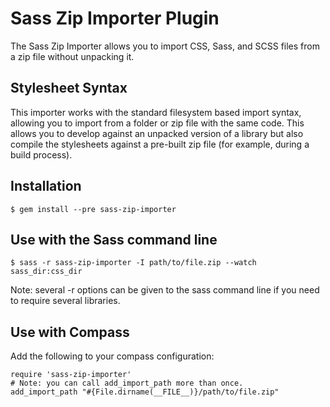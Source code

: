 # Sass Zip Importer Plugin

The Sass Zip Importer allows you to import CSS, Sass, and SCSS files
from a zip file without unpacking it.

## Stylesheet Syntax

This importer works with the standard filesystem based import syntax,
allowing you to import from a folder or zip file with the same code.
This allows you to develop against an unpacked version of a library but
also compile the stylesheets against a pre-built zip file (for example,
during a build process).

## Installation

    $ gem install --pre sass-zip-importer

## Use with the Sass command line

    $ sass -r sass-zip-importer -I path/to/file.zip --watch sass_dir:css_dir

Note: several -r options can be given to the sass command line if you
need to require several libraries.

## Use with Compass

Add the following to your compass configuration:

    require 'sass-zip-importer'
    # Note: you can call add_import_path more than once.
    add_import_path "#{File.dirname(__FILE__)}/path/to/file.zip"

